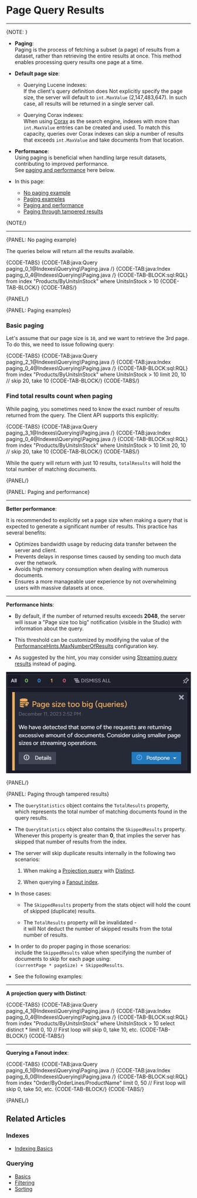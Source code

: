 # Page Query Results
---

{NOTE: }

* __Paging__:  
  Paging is the process of fetching a subset (a page) of results from a dataset, rather than retrieving the entire results at once.
  This method enables processing query results one page at a time.

* __Default page size__:

    * Querying Lucene indexes:  
      If the client's query definition does Not explicitly specify the page size, the server will default to `int.MaxValue` (2,147,483,647).
      In such case, all results will be returned in a single server call.

    * Querying Corax indexes:  
      When using [Corax](../../indexes/search-engine/corax) as the search engine, indexes with more than `int.MaxValue` entries can be created and used.
      To match this capacity, queries over Corax indexes can skip a number of results that exceeds `int.MaxValue` and take documents from that location.

* __Performance__:  
  Using paging is beneficial when handling large result datasets, contributing to improved performance.  
  See [paging and performance](../../indexes/querying/paging#paging-and-performance) here below.

* In this page:

    * [No paging example](../../indexes/querying/paging#no-paging-example)
    * [Paging examples](../../indexes/querying/paging#paging-examples)
    * [Paging and performance](../../indexes/querying/paging#paging-and-performance)
    * [Paging through tampered results](../../indexes/querying/paging#paging-through-tampered-results)

{NOTE/}

---

{PANEL: No paging example}

The queries below will return all the results available.

{CODE-TABS}
{CODE-TAB:java:Query paging_0_1@Indexes\Querying\Paging.java /}
{CODE-TAB:java:Index paging_0_4@Indexes\Querying\Paging.java /}
{CODE-TAB-BLOCK:sql:RQL}
from index "Products/ByUnitsInStock"
where UnitsInStock > 10
{CODE-TAB-BLOCK/}
{CODE-TABS/}

{PANEL/}

{PANEL: Paging examples}

### Basic paging

Let's assume that our page size is `10`, and we want to retrieve the 3rd page. To do this, we need to issue following query:

{CODE-TABS}
{CODE-TAB:java:Query paging_2_1@Indexes\Querying\Paging.java /}
{CODE-TAB:java:Index paging_0_4@Indexes\Querying\Paging.java /}
{CODE-TAB-BLOCK:sql:RQL}
from index "Products/ByUnitsInStock"
where UnitsInStock > 10
limit 20, 10 // skip 20, take 10
{CODE-TAB-BLOCK/}
{CODE-TABS/}

### Find total results count when paging

While paging, you sometimes need to know the exact number of results returned from the query. The Client API supports this explicitly:

{CODE-TABS}
{CODE-TAB:java:Query paging_3_1@Indexes\Querying\Paging.java /}
{CODE-TAB:java:Index paging_0_4@Indexes\Querying\Paging.java /}
{CODE-TAB-BLOCK:sql:RQL}
from index "Products/ByUnitsInStock"
where UnitsInStock > 10
limit 20, 10 // skip 20, take 10
{CODE-TAB-BLOCK/}
{CODE-TABS/}

While the query will return with just 10 results, `totalResults` will hold the total number of matching documents.

{PANEL/}

{PANEL: Paging and performance}

---

__Better performance__:

It is recommended to explicitly set a page size when making a query that is expected to generate a significant number of results.
This practice has several benefits:

* Optimizes bandwidth usage by reducing data transfer between the server and client.
* Prevents delays in response times caused by sending too much data over the network.
* Avoids high memory consumption when dealing with numerous documents.
* Ensures a more manageable user experience by not overwhelming users with massive datasets at once.

---

__Performance hints__:

* By default, if the number of returned results exceeds __2048__, the server will issue a "Page size too big" notification (visible in the Studio) with information about the query.

* This threshold can be customized by modifying the value of the [PerformanceHints.MaxNumberOfResults](../../server/configuration/performance-hints-configuration#performancehints.maxnumberofresults) configuration key.

* As suggested by the hint, you may consider using [Streaming query results](../../client-api/session/querying/how-to-stream-query-results) instead of paging.

![Figure 1. Performance Hint](images/performance-hint.png "Performance Hint")

{PANEL/}

{PANEL: Paging through tampered results}

* The `QueryStatistics` object contains the `TotalResults` property,  
  which represents the total number of matching documents found in the query results.

* The `QueryStatistics` object also contains the `SkippedResults` property.  
  Whenever this property is greater than __0__, that implies the server has skipped that number of results from the index.

* The server will skip duplicate results internally in the following two scenarios:

    1. When making a [Projection query](../../indexes/querying/projections) with [Distinct](../../indexes/querying/distinct).

    2. When querying a [Fanout index](../../indexes/indexing-nested-data#fanout-index---multiple-index-entries-per-document).

* In those cases:

    * The `SkippedResults` property from the stats object will hold the count of skipped (duplicate) results.

    * The `TotalResults` property will be invalidated -  
      it will Not deduct the number of skipped results from the total number of results.

* In order to do proper paging in those scenarios:  
  include the `SkippedResults` value when specifying the number of documents to skip for each page using:  
  `(currentPage * pageSize) + SkippedResults`.

* See the following examples:

---

__A projection query with Distinct__:

{CODE-TABS}
{CODE-TAB:java:Query paging_4_1@Indexes\Querying\Paging.java /}
{CODE-TAB:java:Index paging_0_4@Indexes\Querying\Paging.java /}
{CODE-TAB-BLOCK:sql:RQL}
from index "Products/ByUnitsInStock"
where UnitsInStock > 10
select distinct *
limit 0, 10  // First loop will skip 0, take 10, etc.
{CODE-TAB-BLOCK/}
{CODE-TABS/}

---

__Querying a Fanout index__:

{CODE-TABS}
{CODE-TAB:java:Query paging_6_1@Indexes\Querying\Paging.java /}
{CODE-TAB:java:Index paging_6_0@Indexes\Querying\Paging.java /}
{CODE-TAB-BLOCK:sql:RQL}
from index "Order/ByOrderLines/ProductName"
limit 0, 50  // First loop will skip 0, take 50, etc.
{CODE-TAB-BLOCK/}
{CODE-TABS/}

{PANEL/}

## Related Articles

### Indexes

- [Indexing Basics](../../indexes/indexing-basics)

### Querying

- [Basics](../../indexes/querying/query-index)
- [Filtering](../../indexes/querying/filtering)
- [Sorting](../../indexes/querying/sorting)
